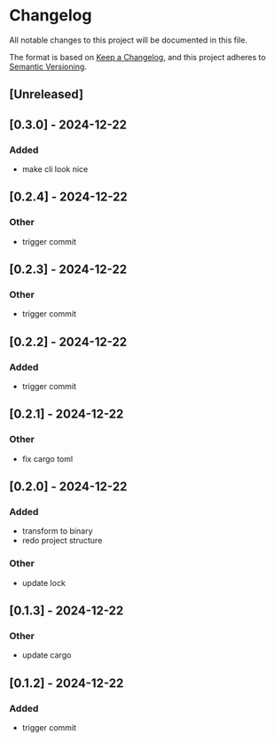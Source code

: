 # Changelog
All notable changes to this project will be documented in this file.

The format is based on [Keep a Changelog](https://keepachangelog.com/en/1.0.0/),
and this project adheres to [Semantic Versioning](https://semver.org/spec/v2.0.0.html).

## [Unreleased]

## [0.3.0] - 2024-12-22

### Added
- make cli look nice

## [0.2.4] - 2024-12-22

### Other
- trigger commit

## [0.2.3] - 2024-12-22

### Other
- trigger commit

## [0.2.2] - 2024-12-22

### Added
- trigger commit

## [0.2.1] - 2024-12-22

### Other
- fix cargo toml

## [0.2.0] - 2024-12-22

### Added
- transform to binary
- redo project structure

### Other
- update lock

## [0.1.3] - 2024-12-22

### Other
- update cargo

## [0.1.2] - 2024-12-22

### Added
- trigger commit

